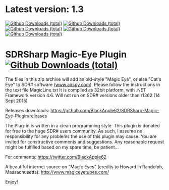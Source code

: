 # Latest version: 1.3 

[![Github Downloads (total)](https://img.shields.io/github/downloads/BlackApple62/SDRSharp-Magic-Eye-Plugin/1.3/total.svg)]()
[![Github Downloads (total)](https://img.shields.io/github/downloads/BlackApple62/SDRSharp-Magic-Eye-Plugin/1.2/total.svg)]()
[![Github Downloads (total)](https://img.shields.io/github/downloads/BlackApple62/SDRSharp-Magic-Eye-Plugin/1.1/total.svg)]()
[![Github Downloads (total)](https://img.shields.io/github/downloads/BlackApple62/SDRSharp-Magic-Eye-Plugin/1.0/total.svg)]()
[![Github Downloads (total)](https://img.shields.io/github/downloads/BlackApple62/SDRSharp-Magic-Eye-Plugin/total.svg)]()

  
# SDRSharp Magic-Eye Plugin [![Github Downloads (total)](https://img.shields.io/github/downloads/BlackApple62/SDRSharp-Magic-Eye-Plugin/total.svg)]()

The files in this zip archive will add an old-style "Magic Eye", or else "Cat's Eye" to SDR# software (www.airspy.com). Please follow the instructions in the text file MagicLine.txt It is compiled as 32bit platform, with .NET Framework version 4.6. Will not run on SDR# versions older than r1362 (14 Sept 2015)

Releases downloads: https://github.com/BlackApple62/SDRSharp-Magic-Eye-Plugin/releases

The Plug-in is written in a clean programming style. This plugin is donated for free to the huge SDR# users community. As such, I assume no responsibility for any problems the use of this plugin may cause. You are invited for constructive comments and suggestions. Any reasonable request might be fulfilled based on my spare time, be patient...

For comments: https://twitter.com/BlackApple62

A beautiful internet source on "Magic Eyes" (credits to Howard in Randolph, Massachusetts): http://www.magiceyetubes.com/

Enjoy!

